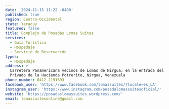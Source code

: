 ```yaml
---
date: '2024-11-15 11:22 -0400'
published: true
region: Centro-Occidental
state: Yaracuy
featured: false
title: Complejo de Posadas Lomas Suites
services:
  - Guía Turística
  - Hospedaje
  - Servicio de Reservación
types:
  - Hospedaje
address: >-
  Carretera Panamericana vecinos de Lomas de Nirgua, en la entrada del Sector
  Privado de la Hacienda Potrerito, Nirgua, Venezuela
phone_number: 0412-2191693
facebook_user: 'https://www.facebook.com/lomassuites/?locale=es_LA'
instagram_user: 'https://www.instagram.com/posadalomassuitesoficial/'
website: 'https://posadaslomassuites.wordpress.com/'
email: lomassuitesonline@gmail.com
---
```


